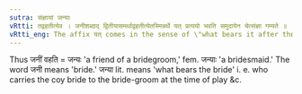 ```yaml
---
sutra: संज्ञायां जन्याः
vRtti: तद्वहतीत्येव । जनीशब्दाद् द्वितीयासमर्थाद्वहतीत्येतस्मिन्नर्थे यत् प्रत्ययो भवति समुदायेन चेत्संज्ञा गम्यते ॥
vRtti_eng: The affix यत् comes in the sense of \"what bears it after the word \"_jani_,\" being in the 2nd case in construction, the whole word being a Name.
---
```

Thus जनीं वहति = जन्यः 'a friend of a bridegroom,' fem. जन्याः 'a bridesmaid.' The word जनी means 'bride.' जन्या lit. means 'what bears the bride' i. e. who carries the coy bride to the bride-groom at the time of play &c.

